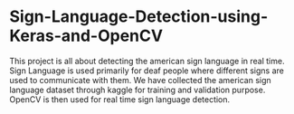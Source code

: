# Sign-Language-Detection-using-Keras-and-OpenCV
This project is all about detecting the american sign language in real time. Sign Language is used primarily for deaf people where different signs are used to communicate with them. We have collected the american sign language dataset through kaggle for training and validation purpose. OpenCV is then used for real time sign language detection. 
